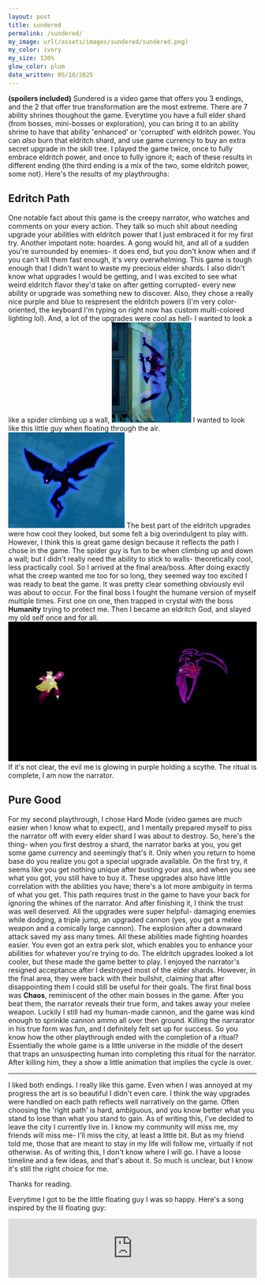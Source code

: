 ```yaml
---
layout: post
title: sundered
permalink: /sundered/
my_image: url(/assets/images/sundered/sundered.png)
my_color: ivory
my_size: 130%
glow_color: plum
date_written: 05/18/2025
---
```


**(spoilers included)**
Sundered is a video game that offers you 3 endings, and the 2 that offer true transformation are the most extreme. 
There are 7 ability shrines thoughout the game. Everytime you have a full elder shard (from bosses, mini-bosses or exploration), you can bring it to an ability shrine to have that ability 'enhanced' or 'corrupted' with eldritch power. You can *also* burn that eldritch shard, and use game currency to buy an extra secret upgrade in the skill tree. I played the game twice, once to fully embrace eldritch power, and once to fully ignore it; each of these results in different ending (the third ending is a mix of the two, some eldritch power, some not).
Here's the results of my playthroughs:

## Edritch Path
One notable fact about this game is the creepy narrator, who watches and comments on your every action. They talk so much shit about needing upgrade your abilities with eldritch power that I just embraced it for my first try. Another impotant note: hoardes. A gong would hit, and all of a sudden you're surrounded by enemies- it does end, but you don't know when and if you can't kill them fast enough, it's very overwhelming. This game is tough enough that I didn't want to waste my precious elder shards. I also didn't know what upgrades I would be getting, and I was excited to see what weird eldritch flavor they'd take on after getting corrupted- every new ability or upgrade was something new to discover.
Also, they chose a really nice purple and blue to respresent the eldritch powers (I'm very color-oriented, the keyboard I'm typing on right now has custom multi-colored lighting lol). And, a lot of the upgrades were cool as hell- I wanted to look a like a spider climbing up a wall, ![lil spider guy](/assets/images/sundered/lil_spider_guy.jpg) I wanted to look like this little guy when floating through the air. ![lil guy](/assets/images/sundered/lil_guy.jpg) The best part of the eldritch upgrades were how cool they looked, but some felt a big overindulgent to play with. However, I think this is great game design because it reflects the path I chose in the game. The spider guy is fun to be when climbing up and down a wall; but I didn't really need the ability to stick to walls- theoretically cool, less practically cool.
So I arrived at the final area/boss. After doing exactly what the creep wanted me too for so long, they seemed way too excited I was ready to beat the game. It was pretty clear something obviously evil was about to occur.
For the final boss I fought the humane version of myself multiple times. First one on one, then trapped in crystal with the boss **Humanity** trying to protect me. Then I became an eldritch God, and slayed my old self once and for all. ![killing my humane self](/assets/images/sundered/killing_humane_self.jpg) If it's not clear, the evil me is glowing in purple holding a scythe.
The ritual is complete, I am now the narrator. 

## Pure Good
For my second playthrough, I chose Hard Mode (video games are much easier when I know what to expect), and I mentally prepared myself to piss the narrator off with every elder shard I was about to destroy. 
So, here's the thing- when you first destroy a shard, the narrator barks at you, you get some game currency and seemingly that's it. Only when you return to home base do you realize you got a special upgrade available. On the first try, it seems like you get nothing unique after busting your ass, and when you see what you got, you still have to buy it. These upgrades also have little correlation with the abilities you have; there's a lot more ambiguity in terms of what you get. This path requires trust in the game to have your back for ignoring the whines of the narrator. And after finishing it, I think the trust was well deserved. All the upgrades were super helpful- damaging enemies while dodging, a triple jump, an upgraded cannon (yes, you get a melee weapon and a comically large cannon). The explosion after a downward attack saved my ass many times. All these abilities made fighting hoardes easier. You even got an extra perk slot, which enables you to enhance your abilities for whatever you're trying to do. The eldritch upgrades looked a lot cooler, but these made the game better to play.
I enjoyed the narrator's resigned acceptance after I destroyed most of the elder shards. However, in the final area, they were back with their bullshit, claiming that after disappointing them I could still be useful for their goals. 
The first final boss was **Chaos**, reminiscent of the other main bosses in the game. After you beat them, the narrator reveals their true form, and takes away your melee weapon. 
Luckily I still had my human-made cannon, and the game was kind enough to sprinkle cannon ammo all over then ground. Killing the narrarator in his true form was fun, and I definitely felt set up for success. 
So you know how the other playthrough ended with the completion of a ritual? Essentially the whole game is a little universe in the middle of the desert that traps an unsuspecting human into completing this ritual for the narrator. After killing him, they a show a little animation that implies the cycle is over.

---
I liked both endings. I really like this game. Even when I was annoyed at my progress the art is so beautiful I didn't even care. 
I think the way upgrades were handled on each path reflects well narratively on the game. Often choosing the 'right path' is hard, ambiguous, and you know better what you stand to lose than what you stand to gain.
As of writing this, I've decided to leave the city I currently live in. I know my community will miss me, my friends will miss me- I'll miss the city, at least a little bit. But as my friend told me, those that are meant to stay in my life will follow me, virtually if not otherwise. As of writing this, I don't know where I will go. I have a loose timeline and a few ideas, and that's about it. So much is unclear, but I know it's still the right choice for me. 

Thanks for reading. 

Everytime I got to be the little floating guy I was so happy. Here's a song inspired by the lil floating guy:
<iframe style="border: 0; width: 100%; height: 120px;" src="https://bandcamp.com/EmbeddedPlayer/track=3037447100/size=large/bgcol=ffffff/linkcol=7137dc/tracklist=false/artwork=none/transparent=true/" seamless><a href="https://bluesurgeon.bandcamp.com/track/lil-guy">lil guy by Blue Surgeon</a></iframe>
